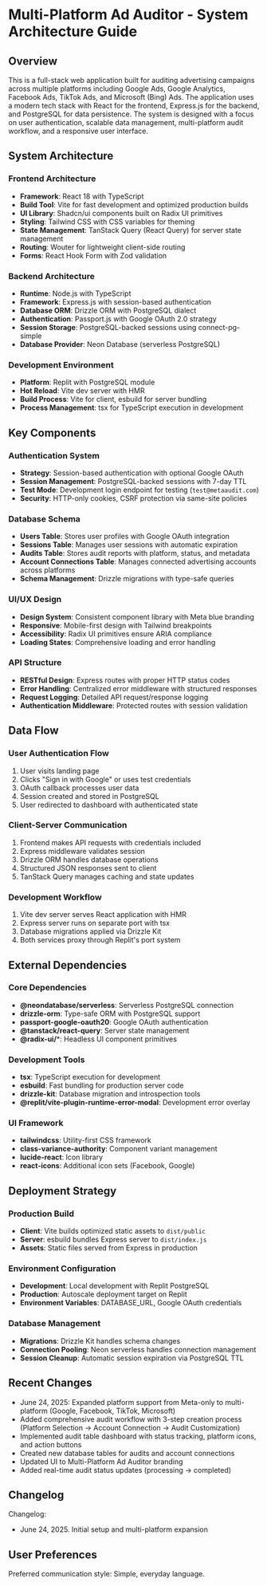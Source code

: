 # Multi-Platform Ad Auditor - System Architecture Guide

## Overview

This is a full-stack web application built for auditing advertising campaigns across multiple platforms including Google Ads, Google Analytics, Facebook Ads, TikTok Ads, and Microsoft (Bing) Ads. The application uses a modern tech stack with React for the frontend, Express.js for the backend, and PostgreSQL for data persistence. The system is designed with a focus on user authentication, scalable data management, multi-platform audit workflow, and a responsive user interface.

## System Architecture

### Frontend Architecture
- **Framework**: React 18 with TypeScript
- **Build Tool**: Vite for fast development and optimized production builds
- **UI Library**: Shadcn/ui components built on Radix UI primitives
- **Styling**: Tailwind CSS with CSS variables for theming
- **State Management**: TanStack Query (React Query) for server state management
- **Routing**: Wouter for lightweight client-side routing
- **Forms**: React Hook Form with Zod validation

### Backend Architecture
- **Runtime**: Node.js with TypeScript
- **Framework**: Express.js with session-based authentication
- **Database ORM**: Drizzle ORM with PostgreSQL dialect
- **Authentication**: Passport.js with Google OAuth 2.0 strategy
- **Session Storage**: PostgreSQL-backed sessions using connect-pg-simple
- **Database Provider**: Neon Database (serverless PostgreSQL)

### Development Environment
- **Platform**: Replit with PostgreSQL module
- **Hot Reload**: Vite dev server with HMR
- **Build Process**: Vite for client, esbuild for server bundling
- **Process Management**: tsx for TypeScript execution in development

## Key Components

### Authentication System
- **Strategy**: Session-based authentication with optional Google OAuth
- **Session Management**: PostgreSQL-backed sessions with 7-day TTL
- **Test Mode**: Development login endpoint for testing (`test@metaaudit.com`)
- **Security**: HTTP-only cookies, CSRF protection via same-site policies

### Database Schema
- **Users Table**: Stores user profiles with Google OAuth integration
- **Sessions Table**: Manages user sessions with automatic expiration
- **Audits Table**: Stores audit reports with platform, status, and metadata
- **Account Connections Table**: Manages connected advertising accounts across platforms
- **Schema Management**: Drizzle migrations with type-safe queries

### UI/UX Design
- **Design System**: Consistent component library with Meta blue branding
- **Responsive**: Mobile-first design with Tailwind breakpoints
- **Accessibility**: Radix UI primitives ensure ARIA compliance
- **Loading States**: Comprehensive loading and error handling

### API Structure
- **RESTful Design**: Express routes with proper HTTP status codes
- **Error Handling**: Centralized error middleware with structured responses
- **Request Logging**: Detailed API request/response logging
- **Authentication Middleware**: Protected routes with session validation

## Data Flow

### User Authentication Flow
1. User visits landing page
2. Clicks "Sign in with Google" or uses test credentials
3. OAuth callback processes user data
4. Session created and stored in PostgreSQL
5. User redirected to dashboard with authenticated state

### Client-Server Communication
1. Frontend makes API requests with credentials included
2. Express middleware validates session
3. Drizzle ORM handles database operations
4. Structured JSON responses sent to client
5. TanStack Query manages caching and state updates

### Development Workflow
1. Vite dev server serves React application with HMR
2. Express server runs on separate port with tsx
3. Database migrations applied via Drizzle Kit
4. Both services proxy through Replit's port system

## External Dependencies

### Core Dependencies
- **@neondatabase/serverless**: Serverless PostgreSQL connection
- **drizzle-orm**: Type-safe ORM with PostgreSQL support
- **passport-google-oauth20**: Google OAuth authentication
- **@tanstack/react-query**: Server state management
- **@radix-ui/***: Headless UI component primitives

### Development Tools
- **tsx**: TypeScript execution for development
- **esbuild**: Fast bundling for production server code
- **drizzle-kit**: Database migration and introspection tools
- **@replit/vite-plugin-runtime-error-modal**: Development error overlay

### UI Framework
- **tailwindcss**: Utility-first CSS framework
- **class-variance-authority**: Component variant management
- **lucide-react**: Icon library
- **react-icons**: Additional icon sets (Facebook, Google)

## Deployment Strategy

### Production Build
- **Client**: Vite builds optimized static assets to `dist/public`
- **Server**: esbuild bundles Express server to `dist/index.js`
- **Assets**: Static files served from Express in production

### Environment Configuration
- **Development**: Local development with Replit PostgreSQL
- **Production**: Autoscale deployment target on Replit
- **Environment Variables**: DATABASE_URL, Google OAuth credentials

### Database Management
- **Migrations**: Drizzle Kit handles schema changes
- **Connection Pooling**: Neon serverless handles connection management
- **Session Cleanup**: Automatic session expiration via PostgreSQL TTL

## Recent Changes

- June 24, 2025: Expanded platform support from Meta-only to multi-platform (Google, Facebook, TikTok, Microsoft)
- Added comprehensive audit workflow with 3-step creation process (Platform Selection → Account Connection → Audit Customization)
- Implemented audit table dashboard with status tracking, platform icons, and action buttons
- Created new database tables for audits and account connections
- Updated UI to Multi-Platform Ad Auditor branding
- Added real-time audit status updates (processing → completed)

## Changelog

Changelog:
- June 24, 2025. Initial setup and multi-platform expansion

## User Preferences

Preferred communication style: Simple, everyday language.
